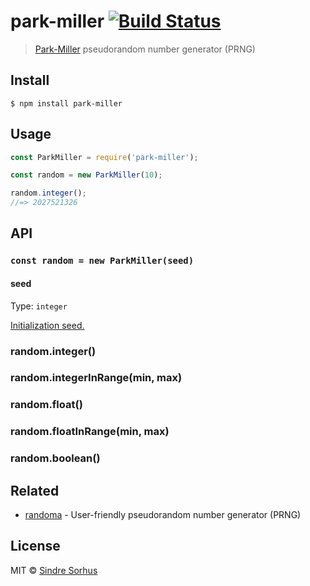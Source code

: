 # park-miller [![Build Status](https://travis-ci.org/sindresorhus/park-miller.svg?branch=master)](https://travis-ci.org/sindresorhus/park-miller)

> [Park-Miller](https://en.wikipedia.org/wiki/Lehmer_random_number_generator) pseudorandom number generator (PRNG)


## Install

```
$ npm install park-miller
```


## Usage

```js
const ParkMiller = require('park-miller');

const random = new ParkMiller(10);

random.integer();
//=> 2027521326
```


## API

### `const random = new ParkMiller(seed)`

#### seed

Type: `integer`

[Initialization seed.](https://en.m.wikipedia.org/wiki/Random_seed)

### random.integer()
### random.integerInRange(min, max)
### random.float()
### random.floatInRange(min, max)
### random.boolean()


## Related

- [randoma](https://github.com/sindresorhus/randoma) - User-friendly pseudorandom number generator (PRNG)


## License

MIT © [Sindre Sorhus](https://sindresorhus.com)
